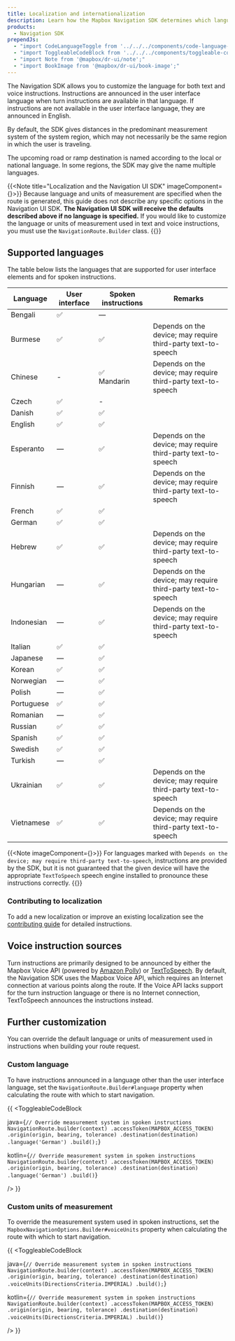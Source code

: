 ```yaml
---
title: Localization and internationalization
description: Learn how the Mapbox Navigation SDK determines which language and units of measurement to use for voice and text instructions. Use the default method or customize it for your application.
products:
  - Navigation SDK
prependJs:
  - "import CodeLanguageToggle from '../../../components/code-language-toggle';"
  - "import ToggleableCodeBlock from '../../../components/toggleable-code-block';"
  - "import Note from '@mapbox/dr-ui/note';"
  - "import BookImage from '@mapbox/dr-ui/book-image';"
---
```


The Navigation SDK allows you to customize the language for both text and voice instructions. Instructions are announced in the user interface language when turn instructions are available in that language. If instructions are not available in the user interface language, they are announced in English.

By default, the SDK gives distances in the predominant measurement system of the system region, which may not necessarily be the same region in which the user is traveling.

The upcoming road or ramp destination is named according to the local or national language. In some regions, the SDK may give the name multiple languages.

{{<Note title="Localization and the Navigation UI SDK" imageComponent={<BookImage size="60" />}>}}
Because language and units of measurement are specified when the route is generated, this guide does not describe any specific options in the Navigation UI SDK. **The Navigation UI SDK will receive the defaults described above if no language is specified.** If you would like to customize the language or units of measurement used in text and voice instructions, you must use the `NavigationRoute.Builder` class.
{{</Note>}}

## Supported languages

The table below lists the languages that are supported for user interface elements and for spoken instructions.

| Language   | User interface | Spoken instructions | Remarks
|------------|--------------|-----------------------------|--------
| Bengali    | ✅             | —
| Burmese    | ✅             | ✅ | Depends on the device; may require third-party text-to-speech
| Chinese    | -              | ✅ <br/>Mandarin | Depends on the device; may require third-party text-to-speech
| Czech      | ✅             | -
| Danish     | ✅             | ✅
| English    | ✅             | ✅
| Esperanto  | —              | ✅ | Depends on the device; may require third-party text-to-speech
| Finnish    | —              | ✅ | Depends on the device; may require third-party text-to-speech
| French     | ✅             | ✅
| German     | ✅             | ✅
| Hebrew     | ✅             | ✅ | Depends on the device; may require third-party text-to-speech
| Hungarian  | —              | ✅ | Depends on the device; may require third-party text-to-speech
| Indonesian | —              | ✅ | Depends on the device; may require third-party text-to-speech
| Italian    | ✅             | ✅
| Japanese   | —              | ✅
| Korean     | ✅             | ✅
| Norwegian  | —              | ✅
| Polish     | —              | ✅
| Portuguese | ✅             | ✅
| Romanian   | —              | ✅
| Russian    | ✅             | ✅
| Spanish    | ✅             | ✅
| Swedish    | ✅             | ✅
| Turkish    | —              | ✅
| Ukrainian  | ✅              | ✅ | Depends on the device; may require third-party text-to-speech
| Vietnamese | ✅              | ✅ | Depends on the device; may require third-party text-to-speech

{{<Note imageComponent={<BookImage size="60" />}>}}
For languages marked with `Depends on the device; may require third-party text-to-speech`, instructions are provided by the SDK, but it is not guaranteed that the given device will have the appropriate `TextToSpeech` speech engine installed to pronounce these instructions correctly.
{{</Note>}}

### Contributing to localization

To add a new localization or improve an existing localization see the [contributing guide](https://github.com/mapbox/mapbox-navigation-android/blob/master/CONTRIBUTING.md#adding-or-updating-a-localization) for detailed instructions.

## Voice instruction sources

Turn instructions are primarily designed to be announced by either the Mapbox Voice API (powered by [Amazon Polly](https://docs.aws.amazon.com/polly/latest/dg/SupportedLanguage.html)) or [TextToSpeech](https://developer.android.com/reference/android/speech/tts/TextToSpeech). By default, the Navigation SDK uses the Mapbox Voice API, which requires an Internet connection at various points along the route. If the Voice API lacks support for the turn instruction language or there is no Internet connection, TextToSpeech announces the instructions instead.

## Further customization

You can override the default language or units of measurement used in instructions when building your route request.

### Custom language

To have instructions announced in a language other than the user interface language, set the `NavigationRoute.Builder#language` property when calculating the route with which to start navigation.

{{
<CodeLanguageToggle id="override-language" />
<ToggleableCodeBlock

java={`
// Override measurement system in spoken instructions
NavigationRoute.builder(context)
    .accessToken(MAPBOX_ACCESS_TOKEN)
    .origin(origin, bearing, tolerance)
    .destination(destination)
    .language('German')
    .build();
`}

kotlin={`
// Override measurement system in spoken instructions
NavigationRoute.builder(context)
    .accessToken(MAPBOX_ACCESS_TOKEN)
    .origin(origin, bearing, tolerance)
    .destination(destination)
    .language('German')
    .build()
`}

/>
}}

### Custom units of measurement

To override the measurement system used in spoken instructions, set the `MapboxNavigationOptions.Builder#voiceUnits` property when calculating the route with which to start navigation.

{{
<CodeLanguageToggle id="override-measurements" />
<ToggleableCodeBlock

java={`
// Override measurement system in spoken instructions
NavigationRoute.builder(context)
    .accessToken(MAPBOX_ACCESS_TOKEN)
    .origin(origin, bearing, tolerance)
    .destination(destination)
    .voiceUnits(DirectionsCriteria.IMPERIAL)
    .build();
`}

kotlin={`
// Override measurement system in spoken instructions
NavigationRoute.builder(context)
    .accessToken(MAPBOX_ACCESS_TOKEN)
    .origin(origin, bearing, tolerance)
    .destination(destination)
    .voiceUnits(DirectionsCriteria.IMPERIAL)
    .build()
`}

/>
}}
